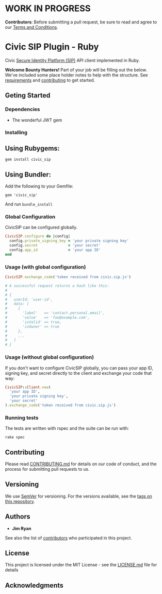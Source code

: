 # WORK IN PROGRESS

**Contributors**: Before submitting a pull request, be sure to read and agree to our [Terms and Conditions](https://s3-us-west-2.amazonaws.com/civic.com/cdp_terms.pdf).

# Civic SIP Plugin - Ruby

Civic [Secure Identity Platform (SIP)](https://www.civic.com/products/secure-identity-platform) API client implemented in Ruby.

**Welcome Bounty Hunters!** Part of your job will be filling out the below. We've included some place holder notes to help with the structure. See [requirements](REQUIREMENTS.md) and [contributing](CONTRIBUTING.md) to get started.

## Geting Started

### Dependencies

* The wonderful JWT gem

### Installing

## Using Rubygems:

```
gem install civic_sip
```

## Using Bundler:

Add the following to your Gemfile:

```
gem 'civic_sip'
```

And run `bundle_install`

### Global Configuration

CivicSIP can be configured globally.

```ruby
CivicSIP.configure do |config|
  config.private_signing_key = 'your private signing key'
  config.secret              = 'your secret'
  config.app_id              = 'your app ID'
end
```

### Usage (with global configuration)

```ruby
CivicSIP.exchange_code('token received from civic.sip.js')

# A successful request returns a hash like this:
#
# {
#   userId: 'user-id',
#   data: [
#     {
#       'label'   => 'contact.personal.email',
#       'value'   => 'foo@example.com',
#       'isValid' => true,
#       'isOwner' => true
#     },
#     ...
#   ]
# }
```

### Usage (without global configuration)

If you don't want to configure CivicSIP globally,
you can pass your app ID, signing key, and secret directly
to the client and exchange your code that way:

```ruby
CivicSIP::Client.new(
  'your app ID',
  'your private signing key',
  'your secret'
).exchange_code('token received from civic.sip.js')
```

### Running tests

The tests are written with rspec and the suite can be run with:

```
rake spec
```

## Contributing

Please read [CONTRIBUTING.md](CONTRIBUTING.md) for details on our code of conduct, and the process for submitting pull requests to us.
## Versioning

We use [SemVer](http://semver.org/) for versioning. For the versions available, see the [tags on this repository](https://github.com/civic-community/civic-sip-api-ruby/tags).
## Authors

* **Jim Ryan**

See also the list of [contributors](https://github.com/civic-community/civic-sip-api-ruby/contributors) who participated in this project.

## License

This project is licensed under the MIT License - see the [LICENSE.md](LICENSE.md) file for details

## Acknowledgments
